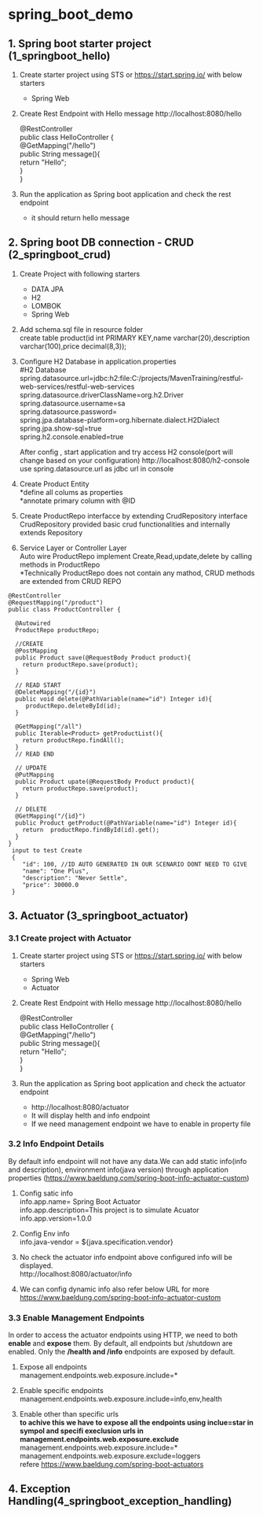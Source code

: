 # spring_boot_demo
## 1. Spring boot starter project (1_springboot_hello)
   
   1. Create starter project using STS or https://start.spring.io/ with below starters
      - Spring Web
   2. Create Rest Endpoint with Hello message
      http://localhost:8080/hello
      
      @RestController <br/>
      public class HelloController { <br/>
         @GetMapping("/hello") <br/>
         public String message(){ <br/>
         return "Hello"; <br/>
         } <br/>
      }  
      
   3. Run the application as Spring boot application and check the rest endpoint
      - it should return hello message
## 2. Spring boot DB connection - CRUD (2_springboot_crud)
  1. Create Project with following starters<br/>
     - DATA JPA<br/>
     - H2<br/>
     - LOMBOK<br/>
     - Spring Web<br/>
     
  2. Add schema.sql file in resource folder <br/>
      create table product(id int PRIMARY KEY,name varchar(20),description varchar(100),price decimal(8,3));
      
  3. Configure H2 Database in application.properties <br/>
      #H2 Database <br/>
      spring.datasource.url=jdbc:h2:file:C:/projects/MavenTraining/restful-web-services/restful-web-services <br/>
      spring.datasource.driverClassName=org.h2.Driver <br/>
      spring.datasource.username=sa <br/>
      spring.datasource.password= <br/>
      spring.jpa.database-platform=org.hibernate.dialect.H2Dialect <br/>
      spring.jpa.show-sql=true <br/>
      spring.h2.console.enabled=true <br/>
      
      After config , start application and try access H2 console(port will change based on your configuration)
      http://localhost:8080/h2-console use spring.datasource.url as jdbc url in console
      
  4. Create Product Entity <br/>
      *define all colums as properties <br/>
      *annotate primary column with @ID <br/>
      
  5. Create ProductRepo interfacce by extending CrudRepository interface <br/>
     CrudRepository provided basic crud functionalities and internally extends Repository
     
  6. Service Layer or Controller Layer <br/>
     Auto wire ProductRepo 
     implement Create,Read,update,delete by calling methods in ProductRepo <br/>
     *Technically ProductRepo does not contain any mathod, CRUD methods are extended from CRUD REPO
     
    @RestController
    @RequestMapping("/product")
    public class ProductController {

      @Autowired
      ProductRepo productRepo;

      //CREATE
      @PostMapping
      public Product save(@RequestBody Product product){
        return productRepo.save(product);
      }

      // READ START
      @DeleteMapping("/{id}")
      public void delete(@PathVariable(name="id") Integer id){
         productRepo.deleteById(id);
      }

      @GetMapping("/all")
      public Iterable<Product> getProductList(){
        return productRepo.findAll();
      }
      // READ END

      // UPDATE
      @PutMapping
      public Product upate(@RequestBody Product product){
        return productRepo.save(product);
      }

      // DELETE
      @GetMapping("/{id}")
      public Product getProduct(@PathVariable(name="id") Integer id){
        return  productRepo.findById(id).get();
      }
    }
     input to test Create
     {
        "id": 100, //ID AUTO GENERATED IN OUR SCENARIO DONT NEED TO GIVE
        "name": "One Plus",
        "description": "Never Settle",
        "price": 30000.0
     }
## 3. Actuator (3_springboot_actuator)   
### 3.1 Create project with Actuator
   1. Create starter project using STS or https://start.spring.io/ with below starters
      - Spring Web
      - Actuator
      
   2. Create Rest Endpoint with Hello message
      http://localhost:8080/hello
      
      @RestController <br/>
      public class HelloController { <br/>
         @GetMapping("/hello") <br/>
         public String message(){ <br/>
         return "Hello"; <br/>
         } <br/>
      }  
      
   3. Run the application as Spring boot application and check the actuator endpoint
      - http://localhost:8080/actuator
      - It will display helth and info endpoint
      - If we need management endpoint we have to enable in property file
      
### 3.2 Info Endpoint Details
   By default info endpoint will not have any data.We can add static info(info and description), environment info(java version) through application properties (https://www.baeldung.com/spring-boot-info-actuator-custom)
   
   1. Config satic info <br/>
      info.app.name= Spring Boot Actuator <br/>
      info.app.description=This project is to simulate Acuator  <br/>
      info.app.version=1.0.0 <br/>      
      
   2. Config Env info <br/>
      info.java-vendor = ${java.specification.vendor} <br/>
      
   3. No check the actuator info endpoint above configured info will be displayed. <br/>
      http://localhost:8080/actuator/info       <br/>
      
   4. We can config dynamic info also refer below URL for more <br/>
      https://www.baeldung.com/spring-boot-info-actuator-custom
      
  ### 3.3 Enable Management Endpoints
  In order to access the actuator endpoints using HTTP, we need to both **enable** and **expose** them. By default, all endpoints but /shutdown are enabled.  Only the **/health and /info** endpoints are exposed by default.<br/>
  
   1. Expose all endpoints<br/>
      management.endpoints.web.exposure.include=*<br/>
      
   2. Enable specific endpoints<br/>
      management.endpoints.web.exposure.include=info,env,health
      
   3. Enable other than specific urls  <br/>
      **to achive this we have to expose all the endpoints using inclue=star in sympol and specifi execlusion urls in management.endpoints.web.exposure.exclude** <br/>
      management.endpoints.web.exposure.include=*<br/>
      management.endpoints.web.exposure.exclude=loggers<br/>
      refere https://www.baeldung.com/spring-boot-actuators
   
## 4. Exception Handling(4_springboot_exception_handling)
